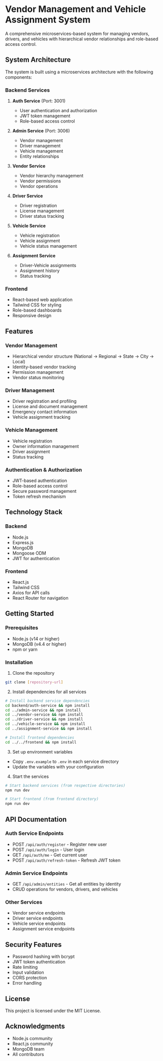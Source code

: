 # Vendor Management and Vehicle Assignment System

A comprehensive microservices-based system for managing vendors, drivers, and vehicles with hierarchical vendor relationships and role-based access control.

## System Architecture

The system is built using a microservices architecture with the following components:

### Backend Services
1. **Auth Service** (Port: 3001)
   - User authentication and authorization
   - JWT token management
   - Role-based access control

2. **Admin Service** (Port: 3006)
   - Vendor management
   - Driver management
   - Vehicle management
   - Entity relationships

3. **Vendor Service**
   - Vendor hierarchy management
   - Vendor permissions
   - Vendor operations

4. **Driver Service**
   - Driver registration
   - License management
   - Driver status tracking

5. **Vehicle Service**
   - Vehicle registration
   - Vehicle assignment
   - Vehicle status management

6. **Assignment Service**
   - Driver-Vehicle assignments
   - Assignment history
   - Status tracking

### Frontend
- React-based web application
- Tailwind CSS for styling
- Role-based dashboards
- Responsive design

## Features

### Vendor Management
- Hierarchical vendor structure (National → Regional → State → City → Local)
- Identity-based vendor tracking
- Permission management
- Vendor status monitoring

### Driver Management
- Driver registration and profiling
- License and document management
- Emergency contact information
- Vehicle assignment tracking

### Vehicle Management
- Vehicle registration
- Owner information management
- Driver assignment
- Status tracking

### Authentication & Authorization
- JWT-based authentication
- Role-based access control
- Secure password management
- Token refresh mechanism

## Technology Stack

### Backend
- Node.js
- Express.js
- MongoDB
- Mongoose ODM
- JWT for authentication


### Frontend
- React.js
- Tailwind CSS
- Axios for API calls
- React Router for navigation

## Getting Started

### Prerequisites
- Node.js (v14 or higher)
- MongoDB (v4.4 or higher)
- npm or yarn

### Installation

1. Clone the repository
```bash
git clone [repository-url]
```

2. Install dependencies for all services

```bash
# Install backend service dependencies
cd backend/auth-service && npm install
cd ../admin-service && npm install
cd ../vendor-service && npm install
cd ../driver-service && npm install
cd ../vehicle-service && npm install
cd ../assignment-service && npm install

# Install frontend dependencies
cd ../../frontend && npm install
```

3. Set up environment variables
- Copy `.env.example` to `.env` in each service directory
- Update the variables with your configuration

4. Start the services

```bash
# Start backend services (from respective directories)
npm run dev

# Start frontend (from frontend directory)
npm run dev
```

## API Documentation

### Auth Service Endpoints
- POST `/api/auth/register` - Register new user
- POST `/api/auth/login` - User login
- GET `/api/auth/me` - Get current user
- POST `/api/auth/refresh-token` - Refresh JWT token

### Admin Service Endpoints
- GET `/api/admin/entities` - Get all entities by identity
- CRUD operations for vendors, drivers, and vehicles

### Other Services
- Vendor service endpoints
- Driver service endpoints
- Vehicle service endpoints
- Assignment service endpoints

## Security Features
- Password hashing with bcrypt
- JWT token authentication
- Rate limiting
- Input validation
- CORS protection
- Error handling


## License
This project is licensed under the MIT License.

## Acknowledgments
- Node.js community
- React.js community
- MongoDB team
- All contributors


